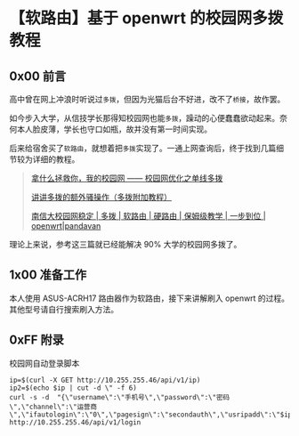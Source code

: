 # 【软路由】基于 openwrt 的校园网多拨教程

## 0x00 前言

高中曾在网上冲浪时听说过`多拨`，但因为光猫后台不好进，改不了`桥接`，故作罢。

如今步入大学，从信技学长那得知校园网也能`多拨`，躁动的心便蠢蠢欲动起来。奈何本人脸皮薄，学长也守口如瓶，故并没有第一时间实现。

后来给宿舍买了`软路由`，就想着把`多拨`实现了。一通上网查询后，终于找到几篇细节较为详细的教程。

> [拿什么拯救你，我的校园网 —— 校园网优化之单线多拨](https://blog.csdn.net/m0_59496782/article/details/121862378)
>
> [讲讲多拨的额外骚操作（多拨附加教程）](https://blog.csdn.net/m0_59496782/article/details/128275861)
>
> [南信大校园网稳定 | 多拨 | 软路由 | 硬路由 | 保姆级教学 | 一步到位 | openwrt|pandavan](https://www.cfanz.cn/resource/detail/ygPBPyXqEYGLO)

理论上来说，参考这三篇就已经能解决 90% 大学的校园网多拨了。

## 1x00 准备工作

本人使用 ASUS-ACRH17 路由器作为软路由，接下来讲解刷入 openwrt 的过程。其他型号请自行搜索刷入方法。

## 0xFF 附录

校园网自动登录脚本

```shell
ip=$(curl -X GET http://10.255.255.46/api/v1/ip)
ip2=$(echo $ip | cut -d \" -f 6)
curl -s -d  "{\"username\":\"手机号\",\"password\":\"密码\",\"channel\":\"运营商\",\"ifautologin\":\"0\",\"pagesign\":\"secondauth\",\"usripadd\":\"$ip2\"}" http://10.255.255.46/api/v1/login
```